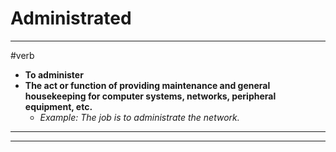 # Administrated
---
#verb
- **To administer**
- **The act or function of providing maintenance and general housekeeping for computer systems, networks, peripheral equipment, etc.**
	- _Example: The job is to administrate the network._
---
---
